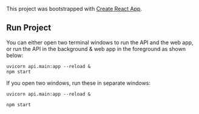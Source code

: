 This project was bootstrapped with [Create React App](https://github.com/facebook/create-react-app).

## Run Project
You can either open two terminal windows to run the API and the web app, or run the API in the background & web app in the foreground as shown below:
```
uvicorn api.main:app --reload &
npm start
```

If you open two windows, run these in separate windows:

`uvicorn api.main:app --reload &`

`npm start`